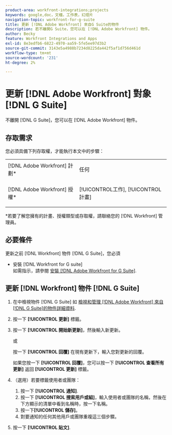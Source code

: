 ```yaml
---
product-area: workfront-integrations;projects
keywords: google,doc，文檔，工作表，幻燈片
navigation-topic: workfront-for-g-suite
title: 更新 [!DNL Adobe Workfront] 來自G Suite的物件
description: 若不離開G Suite，您可以在 [!DNL Adobe Workfront] 物件。
author: Becky
feature: Workfront Integrations and Apps
exl-id: 8e3edfb6-6822-4970-aa59-5fe5ee97d3b2
source-git-commit: 3143e5a4988b7234d8225da442f5af1d756d461d
workflow-type: tm+mt
source-wordcount: '231'
ht-degree: 2%

---
```


# 更新 [!DNL Adobe Workfront] 對象 [!DNL G Suite]

不離開 [!DNL G Suite]，您可以在 [!DNL Adobe Workfront] 物件。

## 存取需求

您必須具備下列存取權，才能執行本文中的步驟：

<table style="table-layout:auto"> 
 <col> 
 <col> 
 <tbody> 
  <tr> 
   <td role="rowheader">[!DNL Adobe Workfront] 計劃*</td> 
   <td> <p>任何</p> </td> 
  </tr> 
  <tr> 
   <td role="rowheader">[!DNL Adobe Workfront] 授權*</td> 
   <td> <p>[!UICONTROL工作], [!UICONTROL計畫]</p> </td> 
  </tr>  </tbody> 
</table>

&#42;若要了解您擁有的計畫、授權類型或存取權，請聯絡您的 [!DNL Workfront] 管理員。

## 必要條件

更新之前 [!DNL Workfront] 物件 [!DNL G Suite]，您必須

* 安裝 [!DNL Workfront for G suite]\
   如需指示，請參閱 [安裝 [!DNL Adobe Workfront for G Suite]](../../workfront-integrations-and-apps/workfront-for-g-suite/install-workfront-for-gsuite.md).

## 更新 [!DNL Workfront] 物件 [!DNL G Suite]

1. 在中檢視物件 [!DNL G Suite] 如 [檢視和管理 [!DNL Adobe Workfront] 來自[!DNL G Suite]的物件詳細資料](../../workfront-integrations-and-apps/workfront-for-g-suite/view-manage-work-item-details-in-gsuite.md).

1. 按一下 **[!UICONTROL 更新]** 標籤。
1. 按一下 **[!UICONTROL 開始新更新]**，然後輸入新更新。

   或

   按一下 **[!UICONTROL 回覆]** 在現有更新下，輸入您對更新的回覆。

   如果您按一下 **[!UICONTROL 回覆]**，您可以按一下 **[!UICONTROL 查看所有更新]** 返回 **[!UICONTROL 更新]** 標籤。

1. （選用）若要標籤使用者或團隊：

   1. 按一下 **[!UICONTROL 通知]**.
   1. 按一下 **[!UICONTROL 搜索用戶或組]**，輸入使用者或團隊的名稱，然後在下方顯示的清單中看到名稱時，按一下名稱。
   1. 按一下&#x200B;**[!UICONTROL 儲存]**。
   1. 對要通知的任何其他用戶或團隊重複這三個步驟。

1. 按一下 **[!UICONTROL 貼文]**.
